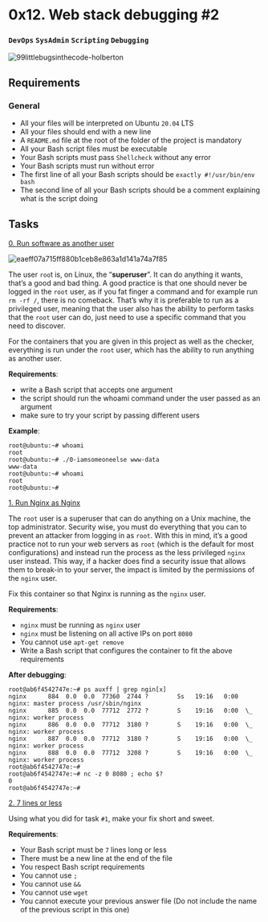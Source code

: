 # 0x12. Web stack debugging #2
### `DevOps` `SysAdmin` `Scripting` `Debugging`

![99littlebugsinthecode-holberton](https://github.com/samuelselasi/alx-system_engineering-devops/assets/85158665/34200813-54b6-4822-b614-91980697ef69)

## Requirements
### General
* All your files will be interpreted on Ubuntu `20.04` LTS
* All your files should end with a new line
* A `README.md` file at the root of the folder of the project is mandatory
* All your Bash script files must be executable
* Your Bash scripts must pass `Shellcheck` without any error
* Your Bash scripts must run without error
* The first line of all your Bash scripts should be `exactly #!/usr/bin/env bash`
* The second line of all your Bash scripts should be a comment explaining what is the script doing

## Tasks

[0. Run software as another user](./0-iamsomeoneelse)

![eaeff07a715ff880b1ceb8e863a1d141a74a7f85](https://github.com/samuelselasi/alx-system_engineering-devops/assets/85158665/71a0591f-7474-43f5-b4a7-f99223960722)

The user `roo`t is, on Linux, the “**superuser**”. It can do anything it wants, that’s a good and bad thing. A good practice is that one should never be logged in the `root` user, as if you fat finger a command and for example run `rm -rf /`, there is no comeback. That’s why it is preferable to run as a privileged user, meaning that the user also has the ability to perform tasks that the `root` user can do, just need to use a specific command that you need to discover.

For the containers that you are given in this project as well as the checker, everything is run under the `root` user, which has the ability to run anything as another user.

**Requirements**:

* write a Bash script that accepts one argument
* the script should run the whoami command under the user passed as an argument
* make sure to try your script by passing different users

**Example**:
```
root@ubuntu:~# whoami
root
root@ubuntu:~# ./0-iamsomeoneelse www-data
www-data
root@ubuntu:~# whoami
root
root@ubuntu:~#
```

[1. Run Nginx as Nginx](./1-run_nginx_as_nginx)

The `root` user is a superuser that can do anything on a Unix machine, the top administrator. Security wise, you must do everything that you can to prevent an attacker from logging in as `root`. With this in mind, it’s a good practice not to run your web servers as `root` (which is the default for most configurations) and instead run the process as the less privileged `nginx` user instead. This way, if a hacker does find a security issue that allows them to break-in to your server, the impact is limited by the permissions of the `nginx` user.

Fix this container so that Nginx is running as the `nginx` user.

**Requirements**:

* `nginx` must be running as `nginx` user
* `nginx` must be listening on all active IPs on port `8080`
* You cannot use `apt-get remove`
* Write a Bash script that configures the container to fit the above requirements

**After debugging**:
```
root@ab6f4542747e:~# ps auxff | grep ngin[x]
nginx      884  0.0  0.0  77360  2744 ?        Ss   19:16   0:00 nginx: master process /usr/sbin/nginx
nginx      885  0.0  0.0  77712  2772 ?        S    19:16   0:00  \_ nginx: worker process
nginx      886  0.0  0.0  77712  3180 ?        S    19:16   0:00  \_ nginx: worker process
nginx      887  0.0  0.0  77712  3180 ?        S    19:16   0:00  \_ nginx: worker process
nginx      888  0.0  0.0  77712  3208 ?        S    19:16   0:00  \_ nginx: worker process
root@ab6f4542747e:~#
root@ab6f4542747e:~# nc -z 0 8080 ; echo $?
0
root@ab6f4542747e:~#
```

[2. 7 lines or less](./100-fix_in_7_lines_or_less)

Using what you did for task `#1`, make your fix short and sweet.

**Requirements**:

* Your Bash script must be `7` lines long or less
* There must be a new line at the end of the file
* You respect Bash script requirements
* You cannot use `;`
* You cannot use `&&`
* You cannot use `wget`
* You cannot execute your previous answer file (Do not include the name of the previous script in this one)
